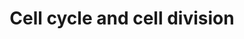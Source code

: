 ---
annotations:
- id: PW:0000086
  parent: regulatory pathway
  type: Pathway Ontology
  value: cell cycle pathway, mitotic
authors:
- Nsalomonis
- MaintBot
- BruceConklin
- MartijnVanIersel
- StephanieWiddison
- Christine Chichester
- Egonw
- Mkutmon
- Khanspers
- AdoBioInfo
- Eweitz
description: (From http://en.wikipedia.org/wiki/Cell_cycle) The cell cycle is the
  series of events that takes place in a cell leading to its division and duplication
  (replication). Regulation of the cell cycle involves processes crucial to the survival
  of a cell, including the detection and repair of genetic damage as well as the prevention
  of uncontrolled cell division. Two key classes of regulatory molecules, cyclins
  and cyclin-dependent kinases (CDKs), determine a cell's progress through the cell
  cycle.
last-edited: 2021-05-20
organisms:
- Saccharomyces cerevisiae
redirect_from:
- /index.php/Pathway:WP414
- /instance/WP414
- /instance/WP414_rr117274
revision: r117274
schema-jsonld:
- '@context': https://schema.org/
  '@id': https://wikipathways.github.io/pathways/WP414.html
  '@type': Dataset
  creator:
    '@type': Organization
    name: WikiPathways
  description: (From http://en.wikipedia.org/wiki/Cell_cycle) The cell cycle is the
    series of events that takes place in a cell leading to its division and duplication
    (replication). Regulation of the cell cycle involves processes crucial to the
    survival of a cell, including the detection and repair of genetic damage as well
    as the prevention of uncontrolled cell division. Two key classes of regulatory
    molecules, cyclins and cyclin-dependent kinases (CDKs), determine a cell's progress
    through the cell cycle.
  keywords:
  - Apc1
  - Apc11
  - Apc2
  - Apc4
  - Apc5
  - Apc9
  - Brn1
  - Bub1
  - Bub2
  - Bub3
  - Byr4
  - Cak1
  - Cdc14
  - Cdc15
  - Cdc16
  - Cdc20
  - Cdc23
  - Cdc26
  - Cdc27
  - Cdc28
  - Cdc34
  - Cdc4
  - Cdc45
  - Cdc46
  - Cdc47
  - Cdc5
  - Cdc53
  - Cdc54
  - Cdc6
  - Cdc7
  - Cdh1
  - Chk1
  - Cks1
  - Clb1
  - Clb3
  - Clb5
  - Cln1
  - Cln3
  - Crt1
  - Cyclic AMP
  - Dam1
  - Dbf2
  - Dbf20
  - Dbf4
  - Dcd1
  - Doc1
  - Esc5
  - Esp1
  - Far1
  - Fus3
  - Gin4
  - Grr1
  - Hsl1
  - Hsl7
  - Hus1
  - Loc7
  - Lte1
  - Mad1
  - Mad2
  - Mad3
  - Mbp1
  - Mcm2
  - Mcm3
  - Mcm6
  - Mec1
  - Mec3
  - Met30
  - Mih1
  - Mob1
  - Mps1
  - Orc1
  - Orc2
  - Orc3
  - Orc4
  - Orc5
  - Orc6
  - Pcl1
  - Pds1
  - Pho2
  - Pho4
  - Pho5
  - Pho80
  - Pho81
  - Pho85
  - Phosphate
  - Rad1
  - Rad17
  - Rad24
  - Rad25
  - Rad26
  - Rad53
  - Rad9
  - Scc2
  - Sco1
  - Sic1
  - Skp1
  - Smc2
  - Smc4
  - Ssn6
  - Swe1
  - Swi4
  - Swi5
  - Swi6
  - Tem1
  - Tup1
  - Uba1
  - Ycg1
  license: CC0
  name: Cell cycle and cell division
seo: CreativeWork
title: Cell cycle and cell division
wpid: WP414
---